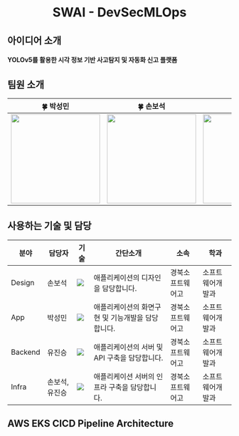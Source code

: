 <div align="center">
  <h1>SWAI - DevSecMLOps</h1>
</div>

## 아이디어 소개
<h4>YOLOv5를 활용한 시각 정보 기반 사고탐지 및 자동화 신고 플랫폼</h4>


## 팀원 소개
<table align=center>
    <thead>
        <tr>
            <th style="text-align:center;" >🍀 박성민</th>
            <th style="text-align:center;" >🍀 손보석</th>
            <th style="text-align:center;" >🍀 유진승</th>
        </tr>
    </thead>
    <tbody>
      <tr>
        <td><img width="200" src="https://avatars.githubusercontent.com/u/133091225?v=4"/></td>
        <td><img width="200" src="https://avatars.githubusercontent.com/u/51194584?v=4"/></td>
        <td><img width="200" src="https://avatars.githubusercontent.com/u/127307160?v=4"/></td>
      </tr>
    </tbody>
</table>

## 사용하는 기술 및 담당

| 분야 | 담당자 | 기술 | 간단소개 | 소속 | 학과 |
| ------------- | ---------------------- | -------------------------- | ----------------------- | ----------------------------  | -------------- | 
| Design  | 손보석 | <img src="https://img.shields.io/badge/Figma-F24E1E?style=flat-square&logo=figma&logoColor=white"/>| 애플리케이션의 디자인을 담당합니다. | 경북소프트웨어고 | 소프트웨어개발과 |
| App  | 박성민 | <img src="https://img.shields.io/badge/Swift-E0234E?style=flat-square&logo=Swift&logoColor=white"/>| 애플리케이션의 화면구현 및 기능개발을 담당합니다. | 경북소프트웨어고 | 소프트웨어개발과 |
| Backend | 유진승 | <img src="https://img.shields.io/badge/Go-61DAFB?style=flat-square&logo=Go&logoColor=white"/>| 애플리케이션의 서버 및 API 구축을 담당합니다. | 경북소프트웨어고 | 소프트웨어개발과 |
| Infra | 손보석, 유진승 | <img src="https://img.shields.io/badge/AWS-000000?style=flat-square&logo=amazonwebservices&logoColor=white"/>| 애플리케이션 서버의 인프라 구축을 담당합니다. | 경북소프트웨어고 | 소프트웨어개발과 |

## AWS EKS CICD Pipeline Architecture
